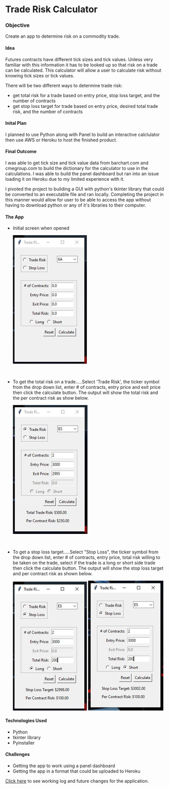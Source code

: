 # Trade Risk Calculator

### Objective
Create an app to determine risk on a commodity trade.  

#### Idea
Futures contracts have different tick sizes and tick values.  Unless very familiar with this information it has to be looked up so that risk on a trade can be calculated.  This calculator will allow a user to calculate risk without knowing tick sizes or tick values.

There will be two different ways to determine trade risk:
- get total risk for a trade based on entry price, stop loss target, and the number of contracts
- get stop loss target for trade based on entry price, desired total trade risk, and the number of contracts

#### Inital Plan
I planned to use Python along with Panel to build an interactive calclulator then use AWS or Heroku to host the finished product.

#### Final Outcome
I was able to get tick size and tick value data from barchart.com and cmegroup.com to build the dictionary for the calculator to use in the calculations.  I was able to build the panel dashboard but ran into an issue loading it on Heroku due to my limited experience with it.

I pivoted the project to building a GUI with python's tkinter library that could be converted to an executable file and ran locally.  Completing the project in this manner would allow for user to be able to access the app without having to download python or any of it's libraries to their computer.

#### The App

* Initial screen when opened

    ![main_screen](Images/image1.jpg)
<p>&nbsp;</p>

* To get the total risk on a trade.....Select 'Trade Risk', the ticker symbol from the drop down list, enter # of contracts, entry price and exit price then click the calculate button.  The output will show the total risk and the per contract risk as show below.

     ![trade risk](Images/image3.JPG)
<p>&nbsp;</p>

* To get a stop loss target.....Select "Stop Loss", the ticker symbol from the drop down list, enter # of contracts, entry price, total risk willing to be taken on the trade, select if the trade is a long or short side trade then click the calculate button.  The output will show the stop loss target and per contract risk as shown below.

    ![stop loss long](Images/image4.jpg)  ![stop loss short](Images/image2.jpg)
    
#### Technologies Used
- Python
- tkinter library
- Pyinstaller

#### Challenges
- Getting the app to work using a panel dashboard
- Getting the app in a format that could be uploaded to Heroku

[Click here](updates_and_futures_changes.txt) to see working log and future changes for the application.
